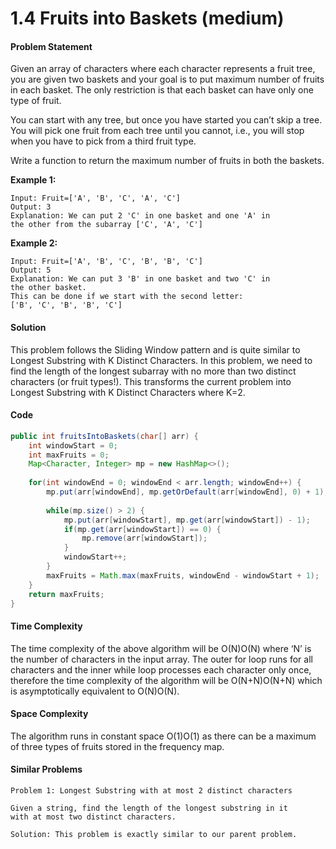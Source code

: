 # 1.4 Fruits into Baskets \(medium\)



#### Problem Statement

Given an array of characters where each character represents a fruit tree, you are given two baskets and your goal is to put maximum number of fruits in each basket. The only restriction is that each basket can have only one type of fruit.

You can start with any tree, but once you have started you can’t skip a tree. You will pick one fruit from each tree until you cannot, i.e., you will stop when you have to pick from a third fruit type.

Write a function to return the maximum number of fruits in both the baskets.

**Example 1:**

```text
Input: Fruit=['A', 'B', 'C', 'A', 'C']
Output: 3
Explanation: We can put 2 'C' in one basket and one 'A' in 
the other from the subarray ['C', 'A', 'C']
```

**Example 2:**

```text
Input: Fruit=['A', 'B', 'C', 'B', 'B', 'C']
Output: 5
Explanation: We can put 3 'B' in one basket and two 'C' in 
the other basket. 
This can be done if we start with the second letter: 
['B', 'C', 'B', 'B', 'C']
```

#### Solution

This problem follows the Sliding Window pattern and is quite similar to Longest Substring with K Distinct Characters. In this problem, we need to find the length of the longest subarray with no more than two distinct characters \(or fruit types!\). This transforms the current problem into Longest Substring with K Distinct Characters where K=2.

#### Code

```java
public int fruitsIntoBaskets(char[] arr) {
    int windowStart = 0;
    int maxFruits = 0;
    Map<Character, Integer> mp = new HashMap<>();
  
    for(int windowEnd = 0; windowEnd < arr.length; windowEnd++) {
        mp.put(arr[windowEnd], mp.getOrDefault(arr[windowEnd], 0) + 1);
        
        while(mp.size() > 2) {
            mp.put(arr[windowStart], mp.get(arr[windowStart]) - 1);
            if(mp.get(arr[windowStart]) == 0) {
                mp.remove(arr[windowStart]);
            }
            windowStart++;
        }
        maxFruits = Math.max(maxFruits, windowEnd - windowStart + 1);
    }
    return maxFruits;
}
```

#### Time Complexity

The time complexity of the above algorithm will be O\(N\)O\(N\) where ‘N’ is the number of characters in the input array. The outer for loop runs for all characters and the inner while loop processes each character only once, therefore the time complexity of the algorithm will be O\(N+N\)O\(N+N\) which is asymptotically equivalent to O\(N\)O\(N\).

#### Space Complexity

The algorithm runs in constant space O\(1\)O\(1\) as there can be a maximum of three types of fruits stored in the frequency map.

#### Similar Problems

```text
Problem 1: Longest Substring with at most 2 distinct characters

Given a string, find the length of the longest substring in it 
with at most two distinct characters.

Solution: This problem is exactly similar to our parent problem.
```

